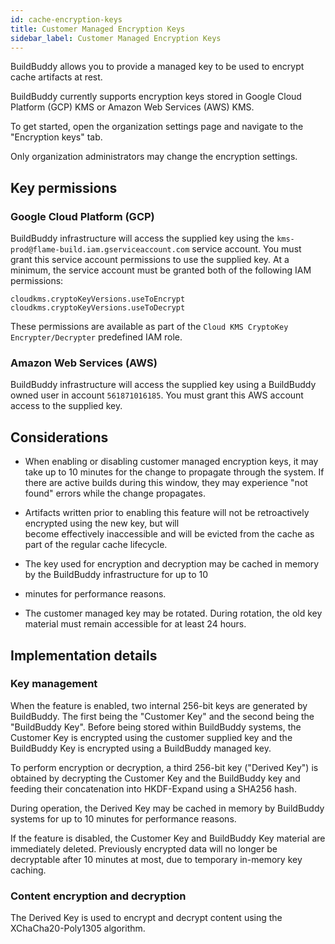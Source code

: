 ```yaml
---
id: cache-encryption-keys
title: Customer Managed Encryption Keys
sidebar_label: Customer Managed Encryption Keys
---
```


BuildBuddy allows you to provide a managed key to be used to encrypt cache artifacts at rest.

BuildBuddy currently supports encryption keys stored in Google Cloud Platform (GCP) KMS or Amazon Web Services (AWS) KMS.

To get started, open the organization settings page and navigate to the "Encryption keys" tab.

Only organization administrators may change the encryption settings.

## Key permissions

### Google Cloud Platform (GCP)

BuildBuddy infrastructure will access the supplied key using the `kms-prod@flame-build.iam.gserviceaccount.com`
service account. You must grant this service account permissions to use the supplied key. At a minimum, the service
account must be granted both of the following IAM permissions:

```
cloudkms.cryptoKeyVersions.useToEncrypt
cloudkms.cryptoKeyVersions.useToDecrypt
```

These permissions are available as part of the `Cloud KMS CryptoKey Encrypter/Decrypter` predefined IAM role.

### Amazon Web Services (AWS)

BuildBuddy infrastructure will access the supplied key using a BuildBuddy owned user in account `561871016185`. You must
grant this AWS account access to the supplied key.

## Considerations

- When enabling or disabling customer managed encryption keys, it may take up to 10 minutes for the change to propagate
  through the system. If there are active builds during this window, they may experience "not found" errors while the
  change propagates.

- Artifacts written prior to enabling this feature will not be retroactively encrypted using the new key, but will  
  become effectively inaccessible and will be evicted from the cache as part of the regular cache lifecycle.

- The key used for encryption and decryption may be cached in memory by the BuildBuddy infrastructure for up to 10
- minutes for performance reasons.

- The customer managed key may be rotated. During rotation, the old key material must remain accessible for at least 24
  hours.

## Implementation details

### Key management

When the feature is enabled, two internal 256-bit keys are generated by BuildBuddy. The first being the "Customer Key"
and the second being the "BuildBuddy Key". Before being stored within BuildBuddy systems, the Customer Key is encrypted
using the customer supplied key and the BuildBuddy Key is encrypted using a BuildBuddy managed key.

To perform encryption or decryption, a third 256-bit key ("Derived Key") is obtained by decrypting the Customer Key and
the BuildBuddy key and feeding their concatenation into HKDF-Expand using a SHA256 hash.

During operation, the Derived Key may be cached in memory by BuildBuddy systems for up to 10 minutes for performance
reasons.

If the feature is disabled, the Customer Key and BuildBuddy Key material are immediately deleted. Previously encrypted
data will no longer be decryptable after 10 minutes at most, due to temporary in-memory key caching.

### Content encryption and decryption

The Derived Key is used to encrypt and decrypt content using the XChaCha20-Poly1305 algorithm.
